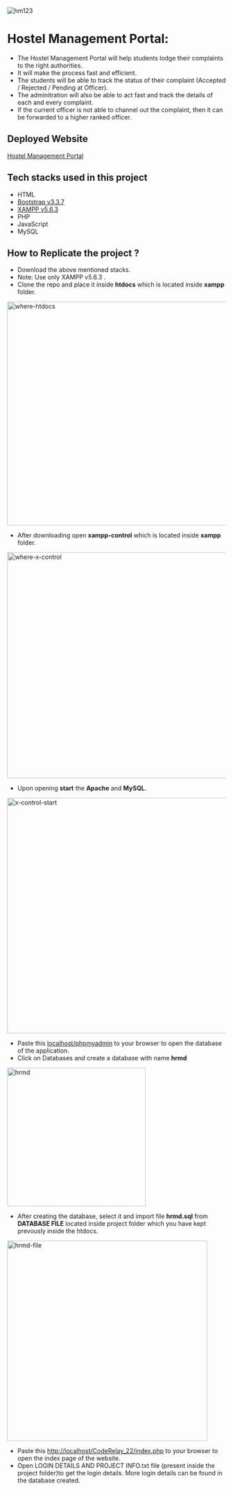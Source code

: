 ![hm123](https://user-images.githubusercontent.com/99532371/187509428-98fe4f4d-d866-458e-bbcf-179097a53400.jpg) 
# Hostel Management Portal: 

* The Hostel Management Portal will help students lodge their complaints to the right authorities.
* It will make the process fast and efficient.
* The students will be able to track the status of their complaint (Accepted / Rejected / Pending at Officer).
* The adminitration will also be able to act fast and track the details of each and every complaint.
* If the current officer is not able to channel out the complaint, then it can be forwarded to a higher ranked officer.

## Deployed Website

[Hostel Management Portal](http://coderelay-terror404.infinityfreeapp.com/CodeRelay_22/ "Named link title")

## Tech stacks used in this project

* HTML
* [Bootstrap v3.3.7](http://getbootstrap.com "Named link title") 
* [XAMPP v5.6.3](https://downloadsapachefriends.global.ssl.fastly.net/5.6.3/xampp-win32-5.6.3-0-VC11-installer.exe "Named link title")  
* PHP
* JavaScript
* MySQL

## How to Replicate the project ?

* Download the above mentioned stacks. 
* Note: Use only XAMPP v5.6.3 .
* Clone the repo and place it inside **htdocs** which is located inside **xampp** folder.
<img width="515" alt="where-htdocs" src="https://user-images.githubusercontent.com/99532371/187510219-24630153-3f14-4b2d-93bf-2aae9f980993.png">

* After downloading open **xampp-control** which is located inside **xampp** folder.
<img width="520" alt="where-x-control" src="https://user-images.githubusercontent.com/99532371/187510331-75158b09-ef3d-44c6-81c3-ee56c2038c06.png">

* Upon opening **start** the **Apache** and **MySQL**.
<img width="542" alt="x-control-start" src="https://user-images.githubusercontent.com/99532371/187510460-7b0eb0df-a3bb-41fb-a816-e96c6cb1fe87.png">

* Paste this [localhost/phpmyadmin](localhost/phpmyadmin "Named link title") to your browser to open the database of the application.
* Click on Databases and create a database with name **hrmd**
<img width="319" alt="hrmd" src="https://user-images.githubusercontent.com/99532371/187512094-6e98bf28-53df-4c2b-bd12-8a4655728af5.png">

* After creating the database, select it and import file **hrmd.sql** from **DATABASE FILE** located inside project folder which you have kept prevously inside the   htdocs.
<img width="461" alt="hrmd-file" src="https://user-images.githubusercontent.com/99532371/187513072-2ec10b77-b22f-4a3c-92fd-4568a5729c6f.png">

* Paste this [http://localhost/CodeRelay_22/index.php](http://localhost/CodeRelay_22/index.php "Named link title") to your browser to open the index page of the website.
* Open LOGIN DETAILS AND PROJECT INFO.txt file (present inside the project folder)to get the login details. More login details can be found in the database created.


